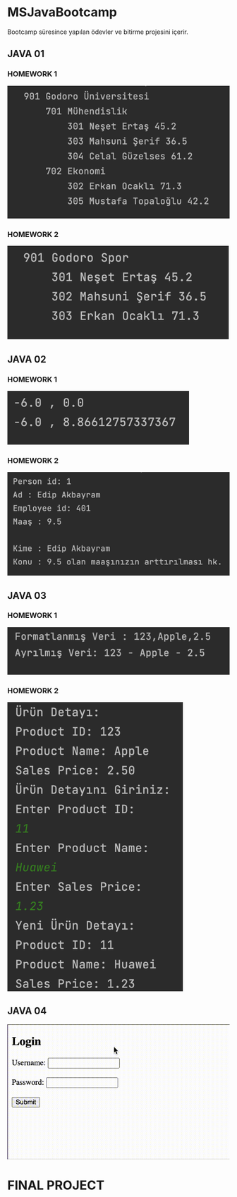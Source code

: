 # MSJavaBootcamp

Bootcamp süresince yapılan ödevler ve bitirme projesini içerir.

## JAVA 01

### HOMEWORK 1

<img src="JavaProject/src/Java01/godoro/education/Homework1.png" width="auto">

### HOMEWORK 2

<img src="JavaProject/src/Java01/godoro/sports/Homework2.png" width="auto">

## JAVA 02

### HOMEWORK 1

<img src="JavaProject/src/Java02/godoro/draw/homework.png" width="auto">

### HOMEWORK 2

<img src="JavaProject/src/Java02/godoro/inheritance/homework.png" width="auto">

## JAVA 03

### HOMEWORK 1

<img src="JavaProject/src/Java03/godoro/hw1/homework.png" width="auto">

### HOMEWORK 2

<img src="JavaProject/src/Java03/godoro/hw2/homework.png" width="auto">

## JAVA 04

<img src="JDBCProject/hw1/src/main/webapp/homework.gif" width="auto">

# FINAL PROJECT




